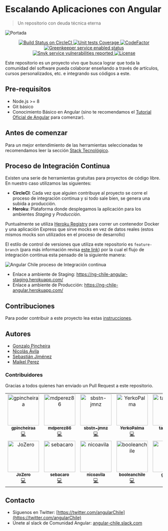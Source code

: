 # Escalando Aplicaciones con Angular

> Un repositorio con deuda técnica eterna

![Portada](docs/images/repo-cover.png)

<p align="center">
  <a href="https://circleci.com/gh/ngChile/escalando-aplicaciones-con-angular">
    <img src="https://circleci.com/gh/ngChile/escalando-aplicaciones-con-angular.svg?style=shield" alt="Build Status on CircleCI" />
  </a>
  <a href="https://codecov.io/gh/ngChile/escalando-aplicaciones-con-angular">
    <img src="https://codecov.io/gh/ngChile/escalando-aplicaciones-con-angular/branch/docs%2Fbadges-and-docs/graph/badge.svg" alt="Unit tests Coverage" />
  </a>
  <a href="https://www.codefactor.io/repository/github/ngchile/escalando-aplicaciones-con-angular">
    <img src="https://www.codefactor.io/repository/github/ngchile/escalando-aplicaciones-con-angular/badge" alt="CodeFactor" />
  </a>
  <a href="https://greenkeeper.io/">
    <img src="https://badges.greenkeeper.io/ngChile/escalando-aplicaciones-con-angular.svg" alt="Greenkeeper service enabled status" />
  </a>
  <a href="https://snyk.io/test/github/ngChile/escalando-aplicaciones-con-angular">
    <img src="https://snyk.io/test/github/ngChile/escalando-aplicaciones-con-angular/badge.svg" alt="Snyk service vulnerabilities reported" />
  </a>
  <a href="https://github.com/ngChile/escalando-aplicaciones-con-angular/blob/master/LICENSE">
    <img src="https://img.shields.io/github/license/ngChile/escalando-aplicaciones-con-angular.svg" alt="License" />
  </a>
</p>

Este repositorio es un proyecto vivo que busca lograr que toda la comunidad del software pueda colaborar enseñando a través de artículos, cursos personalizados, etc. e integrando sus códigos a este.

## Pre-requisitos

- Node.js >= 8
- Git básico
- Conocimiento Básico en Angular (sino te recomendamos el [Tutorial Oficial de Angular](https://angular.io/tutorial) para comenzar).

## Antes de comenzar

Para un mejor entendimiento de las herramientas seleccionadas te recomendamos leer la sección [Stack Tecnológico](docs/Stack.md).

## Proceso de Integración Continua

Existen una serie de herramientas gratuitas para proyectos de código libre. En nuestro caso utilizamos las siguientes:

- **CircleCI**: Cada vez que alguien contribuye al proyecto se corre el proceso de integración continua y si todo sale bien, se genera una subida a producción.
- **Heroku**: Plataforma donde desplegamos la aplicación para los ambientes _Staging_ y _Producción_.

Puntualmente se utiliza [Heroku Registry](https://devcenter.heroku.com/articles/container-registry-and-runtime) para correr un contenedor Docker y una aplicación Express que sirve mocks en vez de datos reales (estos mismos mocks son utilizados en el proceso de desarrollo)

El estilo de control de versiones que utiliza este repositorio es `feature-branch` (para más información revisa [este link](https://martinfowler.com/bliki/FeatureBranch.html)) por la cual el flujo de integración continua esta pensado de la siguiente manera:

![Angular Chile proceso de Integración continua](docs/images/ng-angular-ci-style.png)

- Enlace a ambiente de Staging: https://ng-chile-angular-staging.herokuapp.com/
- Enlace a ambiente de Producción: https://ng-chile-angular.herokuapp.com/

## Contribuciones

Para poder contribuir a este proyecto lea estas [instrucciones](CONTRIBUTING.md).

## Autores

- [Gonzalo Pincheira](https://github.com/gpincheiraa)
- [Nicolás Ávila](https://github.com/nicoavila)
- [Sebastián Jiménez](https://github.com/sbstn-jmnz)
- [Maikel Perez](https://github.com/mdperez86s)

### Contribuidores
Gracias a todos quienes han enviado un Pull Request a este repositorio.
<!-- ALL-CONTRIBUTORS-LIST:START - Do not remove or modify this section -->
<!-- prettier-ignore-start -->
<!-- markdownlint-disable -->
<table>
  <tr>
    <td align="center"><a href="https://github.com/gpincheiraa"><img src="https://avatars0.githubusercontent.com/u/5608336?v=4" width="100px;" alt="gpincheiraa"/><br /><sub><b>gpincheiraa</b></sub></a><br /><a href="https://github.com/ngChile/escalando-aplicaciones-con-angular/commits?author=gpincheiraa" title="Code">💻</a></td>
    <td align="center"><a href="https://github.com/mdperez86"><img src="https://avatars2.githubusercontent.com/u/13334210?v=4" width="100px;" alt="mdperez86"/><br /><sub><b>mdperez86</b></sub></a><br /><a href="https://github.com/ngChile/escalando-aplicaciones-con-angular/commits?author=mdperez86" title="Code">💻</a></td>
    <td align="center"><a href="https://github.com/sbstn-jmnz"><img src="https://avatars1.githubusercontent.com/u/4334071?v=4" width="100px;" alt="sbstn-jmnz"/><br /><sub><b>sbstn-jmnz</b></sub></a><br /><a href="https://github.com/ngChile/escalando-aplicaciones-con-angular/commits?author=sbstn-jmnz" title="Code">💻</a></td>
    <td align="center"><a href="https://github.com/YerkoPalma"><img src="https://avatars1.githubusercontent.com/u/5105812?v=4" width="100px;" alt="YerkoPalma"/><br /><sub><b>YerkoPalma</b></sub></a><br /><a href="https://github.com/ngChile/escalando-aplicaciones-con-angular/commits?author=YerkoPalma" title="Code">💻</a></td>
    <td align="center"><a href="https://github.com/tacevedo"><img src="https://avatars0.githubusercontent.com/u/14237453?v=4" width="100px;" alt="tacevedo"/><br /><sub><b>tacevedo</b></sub></a><br /><a href="https://github.com/ngChile/escalando-aplicaciones-con-angular/commits?author=tacevedo" title="Code">💻</a></td>
    <td align="center"><a href="https://github.com/apps/greenkeeper"><img src="https://avatars3.githubusercontent.com/in/505?v=4" width="100px;" alt="greenkeeper[bot]"/><br /><sub><b>greenkeeper[bot]</b></sub></a><br /><a href="https://github.com/ngChile/escalando-aplicaciones-con-angular/commits?author=greenkeeper[bot]" title="Code">💻</a></td>
    <td align="center"><a href="https://github.com/llekn"><img src="https://avatars2.githubusercontent.com/u/2346636?v=4" width="100px;" alt="llekn"/><br /><sub><b>llekn</b></sub></a><br /><a href="https://github.com/ngChile/escalando-aplicaciones-con-angular/commits?author=llekn" title="Code">💻</a></td>
  </tr>
  <tr>
    <td align="center"><a href="https://github.com/JoZero"><img src="https://avatars3.githubusercontent.com/u/45615986?v=4" width="100px;" alt="JoZero"/><br /><sub><b>JoZero</b></sub></a><br /><a href="https://github.com/ngChile/escalando-aplicaciones-con-angular/commits?author=JoZero" title="Code">💻</a></td>
    <td align="center"><a href="https://github.com/sebacaro"><img src="https://avatars2.githubusercontent.com/u/3081701?v=4" width="100px;" alt="sebacaro"/><br /><sub><b>sebacaro</b></sub></a><br /><a href="https://github.com/ngChile/escalando-aplicaciones-con-angular/commits?author=sebacaro" title="Code">💻</a></td>
    <td align="center"><a href="https://github.com/nicoavila"><img src="https://avatars0.githubusercontent.com/u/602639?v=4" width="100px;" alt="nicoavila"/><br /><sub><b>nicoavila</b></sub></a><br /><a href="https://github.com/ngChile/escalando-aplicaciones-con-angular/commits?author=nicoavila" title="Code">💻</a></td>
    <td align="center"><a href="https://github.com/booleanchile"><img src="https://avatars2.githubusercontent.com/u/46203382?v=4" width="100px;" alt="booleanchile"/><br /><sub><b>booleanchile</b></sub></a><br /><a href="https://github.com/ngChile/escalando-aplicaciones-con-angular/commits?author=booleanchile" title="Code">💻</a></td>
    <td align="center"><a href="https://github.com/glabrat"><img src="https://avatars2.githubusercontent.com/u/19995834?v=4" width="100px;" alt="glabrat"/><br /><sub><b>glabrat</b></sub></a><br /><a href="https://github.com/ngChile/escalando-aplicaciones-con-angular/commits?author=glabrat" title="Code">💻</a></td>
  </tr>
</table>

<!-- markdownlint-enable -->
<!-- prettier-ignore-end -->
<!-- ALL-CONTRIBUTORS-LIST:END -->

## Contacto

- Siguenos en Twitter: [https://twitter.com/angularChile](https://twitter.com/angularChile)
- Únete al slack de Comunidad Angular: [angular-chile.slack.com](angular-chile.slack.com)


